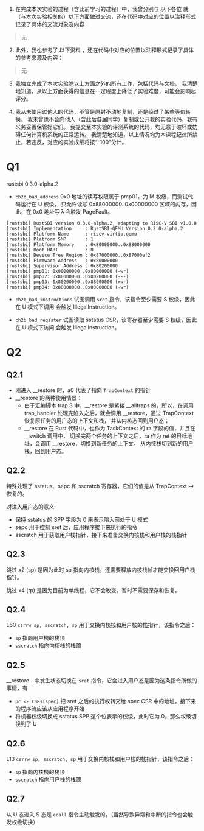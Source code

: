 1. 在完成本次实验的过程（含此前学习的过程）中，我曾分别与 以下各位 就（与本次实验相关的）以下方面做过交流，还在代码中对应的位置以注释形式记录了具体的交流对象及内容：

> 无

2. 此外，我也参考了 以下资料 ，还在代码中对应的位置以注释形式记录了具体的参考来源及内容：

> 无

3. 我独立完成了本次实验除以上方面之外的所有工作，包括代码与文档。 我清楚地知道，从以上方面获得的信息在一定程度上降低了实验难度，可能会影响起评分。

4. 我从未使用过他人的代码，不管是原封不动地复制，还是经过了某些等价转换。 我未曾也不会向他人（含此后各届同学）复制或公开我的实验代码，我有义务妥善保管好它们。 我提交至本实验的评测系统的代码，均无意于破坏或妨碍任何计算机系统的正常运转。 我清楚地知道，以上情况均为本课程纪律所禁止，若违反，对应的实验成绩将按“-100”分计。


# Q1

rustsbi 0.3.0-alpha.2

* `ch2b_bad_address` 0x0 地址的读写权限属于 pmp01，为 M 权级，而测试代码运行在 U 权级，
只允许读写 0x88000000..0x00000000 区域的内存，因此，在 0x0 地址写入会触发 PageFault。

```text
[rustsbi] RustSBI version 0.3.0-alpha.2, adapting to RISC-V SBI v1.0.0
[rustsbi] Implementation     : RustSBI-QEMU Version 0.2.0-alpha.2
[rustsbi] Platform Name      : riscv-virtio,qemu
[rustsbi] Platform SMP       : 1
[rustsbi] Platform Memory    : 0x80000000..0x88000000
[rustsbi] Boot HART          : 0
[rustsbi] Device Tree Region : 0x87000000..0x87000ef2
[rustsbi] Firmware Address   : 0x80000000
[rustsbi] Supervisor Address : 0x80200000
[rustsbi] pmp01: 0x00000000..0x80000000 (-wr)
[rustsbi] pmp02: 0x80000000..0x80200000 (---)
[rustsbi] pmp03: 0x80200000..0x88000000 (xwr)
[rustsbi] pmp04: 0x88000000..0x00000000 (-wr)
```

* `ch2b_bad_instructions` 试图调用 `sret` 指令，该指令至少需要 S 权级，因此在 U 模式下调用
会触发 IllegalInstruction。

* `ch2b_bad_register` 试图读取 sstatus CSR，该寄存器至少需要 S 权级，因此在 U 模式下访问
会触发 IllegalInstruction。

# Q2

## Q2.1

* 刚进入 __restore 时，a0 代表了指向 `TrapContext` 的指针
* __restore 的两种使用情景：
  * 由于汇编脚本 trap.S 中，__restore 是紧接 __alltraps 的，所以，在调用 trap_handler 
    处理完陷入之后，就会调用 __restore，通过 TrapContext 恢复原任务的用户态的上下文和栈，
    并从内核态回到用户态；
  * __restore 在 Rust 代码中，也作为 TaskContext 的 ra 字段的值，并且在 __switch 调用中，
    切换完两个任务的上下文之后，ra 作为 ret 的目标地址，会调用 __restore，切换到新任务的上下文，
    从内核栈切到新的用户栈，回到用户态。

## Q2.2

特殊处理了 sstatus、sepc 和 sscratch 寄存器，它们的值是从 TrapContext 中恢复的。

对进入用户态的意义:
* 保持 sstatus 的 SPP 字段为 0 来表示陷入前处于 U 模式
* sepc 用于控制 sret 后，应用程序接下来执行的指令
* sscratch 用于获取用户栈指针，接下来准备交换内核栈和用户栈的栈指针

## Q2.3

跳过 x2 (sp) 是因为此时 sp 指向内核栈，还需要释放内核栈帧才能交换回用户栈指针。

跳过 x4 (tp) 是因为目前为单线程，它不会改变，暂时不需要保存和恢复。

## Q2.4

L60 `csrrw sp, sscratch, sp` 用于交换内核栈和用户栈的栈指针，该指令之后：
* `sp` 指向用户栈的栈顶
* `sscratch` 指向内核栈的栈顶

## Q2.5

__restore：中发生状态切换在 `sret` 指令，它会进入用户态是因为这条指令所做的事情，有

* `pc <- CSRs[spec]` 把 sret 之后的执行权转交给 spec CSR 中的地址，接下来的程序流应该从应用程序开始
* 将机器权级切换成 sstatus.SPP 这个位表示的权级，此时它为 0，那么权级切换到了 U

## Q2.6

L13 `csrrw sp, sscratch, sp` 用于交换内核栈和用户栈的栈指针，该指令之后：
* `sp` 指向内核栈的栈顶
* `sscratch` 指向用户栈的栈顶

## Q2.7

从 U 态进入 S 态是 `ecall` 指令主动触发的。（当然导致异常和中断的指令也会触发权级切换）
